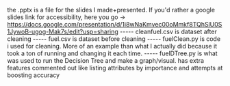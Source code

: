the .pptx is a file for the slides I made+presented. If you'd rather a google slides link for accessibility, here you go -> https://docs.google.com/presentation/d/1i8wNaKmvec00oMmkf8TQhSlU0S1JywoB-ugog-Mak7s/edit?usp=sharing -----
cleanfuel.csv is dataset after cleaning  -----
fuel.csv is dataset before cleaning -----
fuelClean.py is code i used for cleaning. More of an example than what I actually did because it took a ton of running and changing it each time. -----
fuelDTree.py is what was used to run the Decision Tree and make a graph/visual. has extra features commented out like listing attributes by importance and attempts at boosting accuracy
